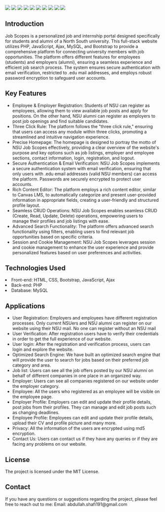 <img src= "https://github.com/Al-Shafi-Github/NSU-Job-Scopes/assets/68460013/3de83ea5-a53b-4a6c-af24-3111a4d2fd9c">

<img src= "https://github.com/Al-Shafi-Github/NSU-Job-Scopes/assets/68460013/01cb75f4-d4e3-4788-a8b2-0b2e925f073e">

<img src= "https://github.com/Al-Shafi-Github/NSU-Job-Scopes/assets/68460013/7865e8cb-68f4-4cf6-afa4-ca174fd22452">
<img src= "https://github.com/Al-Shafi-Github/NSU-Job-Scopes/assets/68460013/961bafec-4f8b-4867-9911-f6a2376025a3">
<img src= "https://github.com/Al-Shafi-Github/NSU-Job-Scopes/assets/68460013/ab950386-5679-400e-857f-710250da6572">
<img src= "https://github.com/Al-Shafi-Github/NSU-Job-Scopes/assets/68460013/67626b04-4e66-40b9-9e86-eaec4ab2a9c1">
<img src= "https://github.com/Al-Shafi-Github/NSU-Job-Scopes/assets/68460013/ebef2fbd-7429-4add-8faa-320422f82a72">

<img src= "https://github.com/Al-Shafi-Github/NSU-Job-Scopes/assets/68460013/f948f12f-9063-496b-8dfa-e5adcd987929">


<img src= "https://github.com/Al-Shafi-Github/NSU-Job-Scopes/assets/68460013/6fff99af-7390-4771-a6d5-b459043f5003">

<img src= "https://github.com/Al-Shafi-Github/NSU-Job-Scopes/assets/68460013/a012a989-0d6c-44c9-8f47-73ecb54ce260">



<h2> Introduction </h2>
<p>Job Scopes is a personalized job and internship portal designed specifically for students and alumni of a North South university. This full-stack website utilizes PHP, JavaScript, Ajax, MySQL, and Bootstrap to provide a comprehensive platform for connecting university members with job opportunities. The platform offers different features for employees (students) and employers (alumni), ensuring a seamless experience and efficient job search process. The system ensures secure authentication with email verification, restricted to .edu mail addresses, and employs robust password encryption to safeguard user accounts.
 </p> 
<h2>Key Features</h2>
<ul>
  <li>Employee & Employer Registration: Students of NSU can register as employees, allowing them to view available job posts and apply for positions. On the other hand, NSU alumni can register as employers to post job openings and find suitable candidates.</li>

 <li>Three Click Rule: The platform follows the "three click rule," ensuring that users can access any module within three clicks, promoting a streamlined and intuitive navigation experience.</li>

 <li>Precise Homepage: The homepage is designed to portray the motto of NSU Job Scopes effectively, providing a clear overview of the website's purpose and key options such as job listings, employer and employee sections, contact information, login, registration, and logout.</li>

 <li>Secure Authentication & Email Verification: NSU Job Scopes implements a secure authentication system with email verification, ensuring that only users with .edu email addresses (valid NSU members) can access the platform. Passwords are securely encrypted to protect user accounts.</li>

 <li>Rich Content Editor: The platform employs a rich content editor, similar to Canvas LMS, to automatically categorize and present user-provided information in appropriate fields, creating a user-friendly and structured profile layout.</li>

 <li>Seamless CRUD Operations: NSU Job Scopes enables seamless CRUD (Create, Read, Update, Delete) operations, empowering users to manage their profiles and job listings with ease.</li>

 <li>Advanced Search Functionality: The platform offers advanced search functionality using filters, enabling users to find relevant job opportunities based on specific criteria.</li>

 <li>Session and Cookie Management: NSU Job Scopes leverages session and cookie management to enhance the user experience and provide personalized features based on user preferences and activities.</li>
</ul>

<h2>Technologies Used</h2>
 <li>Front-end: HTML, CSS, Bootstrap, JavaScript, Ajax</li>
 <li>Back-end: PHP</li>
 <li>Database: MySQL</li>

 <h2> Applications </h2>
 <ul>
 <li>User Registration: Employers and employees have different registration processes. Only current NSUers and NSU alumni can register on our website using their NSU mail. No one can register without an NSU mail</li>
 <li>User  Verification: After registration users have to verify their credentials in order to get the full experience of our website.
</li>
 <li>User login: After the registration and verification process, users can login and explore the website.</li>
 <li>Optimized Search Engine: We have built an optimized search engine that will provide the user to search for jobs based on their preferred job category and area. </li>
 <li>Job list: Users can see all the job offers posted by our NSU alumni on behalf of  different companies in one place in an organized way.
</li>
<li>Employer: Users can see all companies registered on our website under the employer category. 
</li>
 <li>Employee: All the users who registered as an employee will be visible on the employee page. </li>
 <li>Employer Profile: Employers can edit and update their profile details, post jobs from their profiles. They can manage and edit job posts such as changing  deadlines.
</li>
 <li>Employee Profile: Employees can edit and update their profile details, upload their CV and profile picture and many more.</li>
 <li>Privacy: All the information of the users are encrypted using md5 encryption. </li>
 <li>Contact Us: Users can contact us if they have any queries or if they are facing any problems on our website. 
</li>
 </ul>
 
<h2>License</h2>
The project is licensed under the MIT License.

<h2>Contact</h2>
If you have any questions or suggestions regarding the project, please feel free to reach out to me:
Email: abdullah.shafi191@gmail.com







